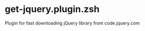 get-jquery.plugin.zsh
=====================

Plugin for fast downloading jQuery library from code.jquery.com
